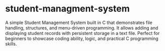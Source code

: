 # student-managment-system
A simple Student Management System built in C that demonstrates file handling, structures, and menu-driven programming. It allows adding and displaying student records with persistent storage in a text file. Perfect for beginners to showcase coding ability, logic, and practical C programming skills.
